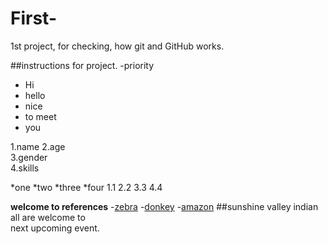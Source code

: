 # First-
1st project, for checking,
how git and GitHub works.

##instructions for project.
-priority
- Hi
- hello
- nice
- to meet
- you
  
1.name 
2.age  
3.gender  
4.skills

*one
*two
*three
*four
 1.1
 2.2
 3.3
 4.4
 
  **welcome to references**
  -[zebra](www.facebook.com)
  -[donkey](https://www.electronicwings.com)
  -[amazon](www.amazon.in)
##sunshine valley
indian all are welcome to  
next upcoming event.
